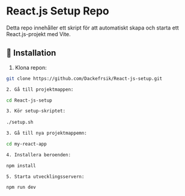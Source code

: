 # React.js Setup Repo

Detta repo innehåller ett skript för att automatiskt skapa och starta ett React.js-projekt med Vite.

## 🚀 Installation

1. Klona repon:
```sh
git clone https://github.com/Dackefrsik/React-js-setup.git

2. Gå till projektmappen:

cd React-js-setup

3. Kör setup-skriptet:
 
./setup.sh

3. Gå till nya projektmappemn: 

cd my-react-app

4. Installera beroenden:

npm install

5. Starta utvecklingsservern: 

npm run dev

